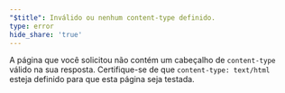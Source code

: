 ```yaml
---
"$title": Inválido ou nenhum content-type definido.
type: error
hide_share: 'true'
---
```


A página que você solicitou não contém um cabeçalho de `content-type` válido na sua resposta. Certifique-se de que `content-type: text/html` esteja definido para que esta página seja testada.
